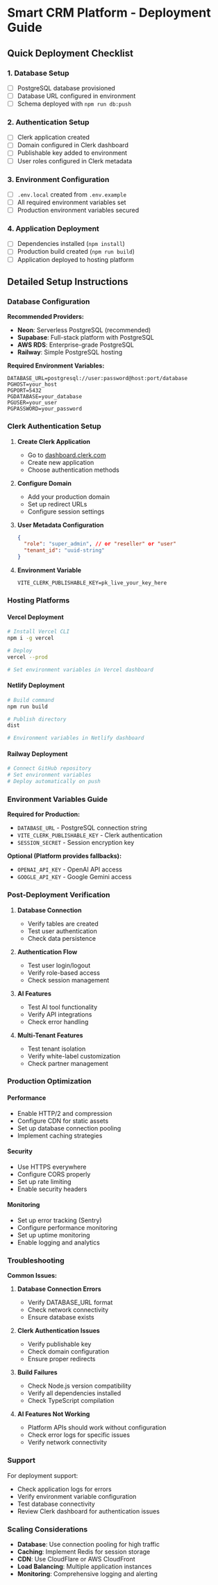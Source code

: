 # Smart CRM Platform - Deployment Guide

## Quick Deployment Checklist

### 1. Database Setup
- [ ] PostgreSQL database provisioned
- [ ] Database URL configured in environment
- [ ] Schema deployed with `npm run db:push`

### 2. Authentication Setup
- [ ] Clerk application created
- [ ] Domain configured in Clerk dashboard
- [ ] Publishable key added to environment
- [ ] User roles configured in Clerk metadata

### 3. Environment Configuration
- [ ] `.env.local` created from `.env.example`
- [ ] All required environment variables set
- [ ] Production environment variables secured

### 4. Application Deployment
- [ ] Dependencies installed (`npm install`)
- [ ] Production build created (`npm run build`)
- [ ] Application deployed to hosting platform

## Detailed Setup Instructions

### Database Configuration

**Recommended Providers:**
- **Neon**: Serverless PostgreSQL (recommended)
- **Supabase**: Full-stack platform with PostgreSQL
- **AWS RDS**: Enterprise-grade PostgreSQL
- **Railway**: Simple PostgreSQL hosting

**Required Environment Variables:**
```env
DATABASE_URL=postgresql://user:password@host:port/database
PGHOST=your_host
PGPORT=5432
PGDATABASE=your_database
PGUSER=your_user
PGPASSWORD=your_password
```

### Clerk Authentication Setup

1. **Create Clerk Application**
   - Go to [dashboard.clerk.com](https://dashboard.clerk.com)
   - Create new application
   - Choose authentication methods

2. **Configure Domain**
   - Add your production domain
   - Set up redirect URLs
   - Configure session settings

3. **User Metadata Configuration**
   ```json
   {
     "role": "super_admin", // or "reseller" or "user"
     "tenant_id": "uuid-string"
   }
   ```

4. **Environment Variable**
   ```env
   VITE_CLERK_PUBLISHABLE_KEY=pk_live_your_key_here
   ```

### Hosting Platforms

#### Vercel Deployment
```bash
# Install Vercel CLI
npm i -g vercel

# Deploy
vercel --prod

# Set environment variables in Vercel dashboard
```

#### Netlify Deployment
```bash
# Build command
npm run build

# Publish directory
dist

# Environment variables in Netlify dashboard
```

#### Railway Deployment
```bash
# Connect GitHub repository
# Set environment variables
# Deploy automatically on push
```

### Environment Variables Guide

**Required for Production:**
- `DATABASE_URL` - PostgreSQL connection string
- `VITE_CLERK_PUBLISHABLE_KEY` - Clerk authentication
- `SESSION_SECRET` - Session encryption key

**Optional (Platform provides fallbacks):**
- `OPENAI_API_KEY` - OpenAI API access
- `GOOGLE_API_KEY` - Google Gemini access

### Post-Deployment Verification

1. **Database Connection**
   - Verify tables are created
   - Test user authentication
   - Check data persistence

2. **Authentication Flow**
   - Test user login/logout
   - Verify role-based access
   - Check session management

3. **AI Features**
   - Test AI tool functionality
   - Verify API integrations
   - Check error handling

4. **Multi-Tenant Features**
   - Test tenant isolation
   - Verify white-label customization
   - Check partner management

### Production Optimization

#### Performance
- Enable HTTP/2 and compression
- Configure CDN for static assets
- Set up database connection pooling
- Implement caching strategies

#### Security
- Use HTTPS everywhere
- Configure CORS properly
- Set up rate limiting
- Enable security headers

#### Monitoring
- Set up error tracking (Sentry)
- Configure performance monitoring
- Set up uptime monitoring
- Enable logging and analytics

### Troubleshooting

**Common Issues:**

1. **Database Connection Errors**
   - Verify DATABASE_URL format
   - Check network connectivity
   - Ensure database exists

2. **Clerk Authentication Issues**
   - Verify publishable key
   - Check domain configuration
   - Ensure proper redirects

3. **Build Failures**
   - Check Node.js version compatibility
   - Verify all dependencies installed
   - Check TypeScript compilation

4. **AI Features Not Working**
   - Platform APIs should work without configuration
   - Check error logs for specific issues
   - Verify network connectivity

### Support

For deployment support:
- Check application logs for errors
- Verify environment variable configuration
- Test database connectivity
- Review Clerk dashboard for authentication issues

### Scaling Considerations

- **Database**: Use connection pooling for high traffic
- **Caching**: Implement Redis for session storage
- **CDN**: Use CloudFlare or AWS CloudFront
- **Load Balancing**: Multiple application instances
- **Monitoring**: Comprehensive logging and alerting